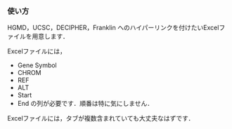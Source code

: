 ### 使い方
HGMD，UCSC，DECIPHER，Franklin へのハイパーリンクを付けたいExcelファイルを用意します．

Excelファイルには，
- Gene Symbol
- CHROM
- REF
- ALT
- Start
- End
の列が必要です．順番は特に気にしません．

Excelファイルには，タブが複数含まれていても大丈夫なはずです．
